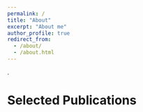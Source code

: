 ```yaml
---
permalink: /
title: "About"
excerpt: "About me"
author_profile: true
redirect_from: 
  - /about/
  - /about.html
---
```

.

Selected Publications
======

